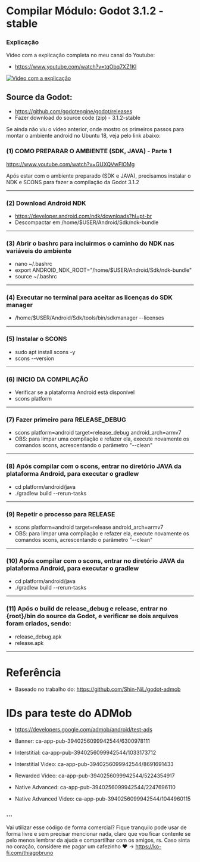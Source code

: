 # Compilar Módulo: Godot 3.1.2 - stable

### Explicação
Video com a explicação completa no meu canal do Youtube: 
- https://www.youtube.com/watch?v=tqObq7XZ1KI

[![Video com a explicação](https://img.youtube.com/vi/Exm2Em4P_nk/0.jpg)](https://www.youtube.com/watch?v=Exm2Em4P_nk)


## Source da Godot: 
- https://github.com/godotengine/godot/releases
- Fazer download do source code (zip) - 3.1.2-stable


Se ainda não viu o vídeo anterior, onde mostro os primeiros passos para montar o ambiente android no Ubuntu 18, veja pelo link abaixo:

### (1) COMO PREPARAR O AMBIENTE (SDK, JAVA) - Parte 1
https://www.youtube.com/watch?v=GUXQVwFlOMg

Após estar com o ambiente preparado (SDK e JAVA), precisamos instalar o NDK e SCONS para fazer a compilação da Godot 3.1.2

----------

### (2) Download Android NDK
- https://developer.android.com/ndk/downloads?hl=pt-br
- Descompactar em /home/$USER/Android/Sdk/ndk-bundle

----------

### (3) Abrir o bashrc para incluirmos o caminho do NDK nas variáveis do ambiente
- nano ~/.bashrc
- export ANDROID_NDK_ROOT="/home/$USER/Android/Sdk/ndk-bundle"
- source ~/.bashrc

----------

### (4) Executar no terminal para aceitar as licenças do SDK manager
- /home/$USER/Android/Sdk/tools/bin/sdkmanager --licenses

----------

### (5) Instalar o SCONS
- sudo apt install scons -y
- scons --version

----------

### (6) INICIO DA COMPILAÇÃO
- Verificar se a plataforma Android está disponível
- scons platform

----------

### (7) Fazer primeiro para RELEASE_DEBUG
- scons platform=android target=release_debug android_arch=armv7
- OBS: para limpar uma compilação e refazer ela, execute novamente os comandos scons, acrescentando o parâmetro "--clean"

----------

### (8) Após compilar com o scons, entrar no diretório JAVA da plataforma Android, para executar o gradlew
- cd platform/android/java
- ./gradlew build --rerun-tasks

----------

### (9) Repetir o processo para RELEASE
- scons platform=android target=release android_arch=armv7
- OBS: para limpar uma compilação e refazer ela, execute novamente os comandos scons, acrescentando o parâmetro "--clean"

----------

### (10) Após compilar com o scons, entrar no diretório JAVA da plataforma Android, para executar o gradlew
- cd platform/android/java
- ./gradlew build --rerun-tasks

----------

### (11) Após o build de release_debug e release, entrar no {root}/bin do source da Godot, e verificar se dois arquivos foram criados, sendo:
- release_debug.apk
- release.apk

----------

# Referência
- Baseado no trabalho do: https://github.com/Shin-NiL/godot-admob

# IDs para teste do ADMob
- https://developers.google.com/admob/android/test-ads

- Banner: ca-app-pub-3940256099942544/6300978111
- Interstitial: ca-app-pub-3940256099942544/1033173712
- Interstitial Video: ca-app-pub-3940256099942544/8691691433
- Rewarded Video: ca-app-pub-3940256099942544/5224354917
- Native Advanced: ca-app-pub-3940256099942544/2247696110
- Native Advanced Video: ca-app-pub-3940256099942544/1044960115

### ...
Vai utilizar esse código de forma comercial? Fique tranquilo pode usar de forma livre e sem precisar mencionar nada, claro que vou ficar contente se pelo menos lembrar da ajuda e compartilhar com os amigos, rs. Caso sinta no coração, considere me pagar um cafezinho :heart: -> https://ko-fi.com/thiagobruno



